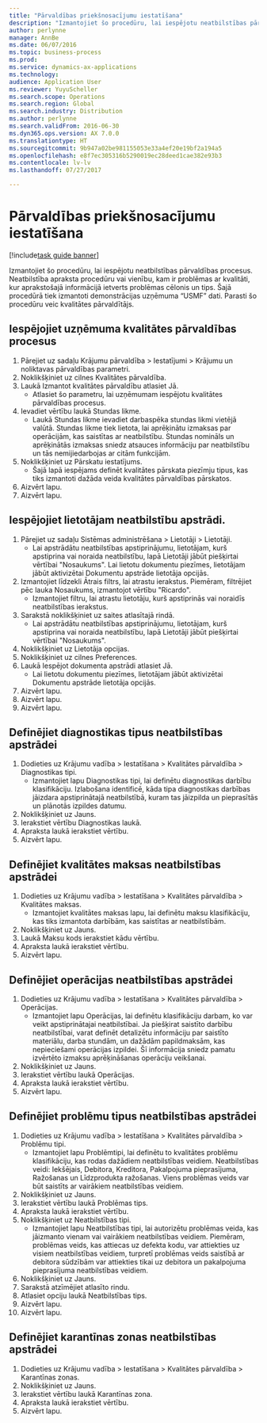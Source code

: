 ```yaml
---
title: "Pārvaldības priekšnosacījumu iestatīšana"
description: "Izmantojiet šo procedūru, lai iespējotu neatbilstības pārvaldības procesus."
author: perlynne
manager: AnnBe
ms.date: 06/07/2016
ms.topic: business-process
ms.prod: 
ms.service: dynamics-ax-applications
ms.technology: 
audience: Application User
ms.reviewer: YuyuScheller
ms.search.scope: Operations
ms.search.region: Global
ms.search.industry: Distribution
ms.author: perlynne
ms.search.validFrom: 2016-06-30
ms.dyn365.ops.version: AX 7.0.0
ms.translationtype: HT
ms.sourcegitcommit: 9b947a02be981155053e33a4ef20e19bf2a194a5
ms.openlocfilehash: e8f7ec305316b5290019ec28deed1cae382e93b3
ms.contentlocale: lv-lv
ms.lasthandoff: 07/27/2017

---
```

# <a name="set-up-prerequisites-for-management"></a>Pārvaldības priekšnosacījumu iestatīšana

[!include[task guide banner](../../includes/task-guide-banner.md)]

Izmantojiet šo procedūru, lai iespējotu neatbilstības pārvaldības procesus. Neatbilstība apraksta procedūru vai vienību, kam ir problēmas ar kvalitāti, kur aprakstošajā informācijā ietverts problēmas cēlonis un tips. Šajā procedūrā tiek izmantoti demonstrācijas uzņēmuma “USMF” dati. Parasti šo procedūru veic kvalitātes pārvaldītājs.


## <a name="enable-quality-management-processes-within-the-company"></a>Iespējojiet uzņēmuma kvalitātes pārvaldības procesus
1. Pārejiet uz sadaļu Krājumu pārvaldība > Iestatījumi > Krājumu un noliktavas pārvaldības parametri.
2. Noklikšķiniet uz cilnes Kvalitātes pārvaldība.
3. Laukā Izmantot kvalitātes pārvaldību atlasiet Jā.
    * Atlasiet šo parametru, lai uzņēmumam iespējotu kvalitātes pārvaldības procesus.  
4. Ievadiet vērtību laukā Stundas likme.
    * Laukā Stundas likme ievadiet darbaspēka stundas likmi vietējā valūtā. Stundas likme tiek lietota, lai aprēķinātu izmaksas par operācijām, kas saistītas ar neatbilstību. Stundas nomināls un aprēķinātās izmaksas sniedz atsauces informāciju par neatbilstību un tās nemijiedarbojas ar citām funkcijām.  
5. Noklikšķiniet uz Pārskatu iestatījums.
    * Šajā lapā iespējams definēt kvalitātes pārskata piezīmju tipus, kas tiks izmantoti dažāda veida kvalitātes pārvaldības pārskatos.  
6. Aizvērt lapu.
7. Aizvērt lapu.

## <a name="enable-user-for-nonconformance-processing"></a>Iespējojiet lietotājam neatbilstību apstrādi.
1. Pārejiet uz sadaļu Sistēmas administrēšana > Lietotāji > Lietotāji.
    * Lai apstrādātu neatbilstības apstiprinājumu, lietotājam, kurš apstiprina vai noraida neatbilstību, lapā Lietotāji jābūt piešķirtai vērtībai "Nosaukums". Lai lietotu dokumentu piezīmes, lietotājam jābūt aktivizētai Dokumentu apstrāde lietotāja opcijās.  
2. Izmantojiet līdzekli Ātrais filtrs, lai atrastu ierakstus. Piemēram, filtrējiet pēc lauka Nosaukums, izmantojot vērtību "Ricardo".
    * Izmantojiet filtru, lai atrastu lietotāju, kurš apstiprinās vai noraidīs neatbilstības ierakstus.  
3. Sarakstā noklikšķiniet uz saites atlasītajā rindā.
    * Lai apstrādātu neatbilstības apstiprinājumu, lietotājam, kurš apstiprina vai noraida neatbilstību, lapā Lietotāji jābūt piešķirtai vērtībai "Nosaukums".  
4. Noklikšķiniet uz Lietotāja opcijas.
5. Noklikšķiniet uz cilnes Preferences.
6. Laukā Iespējot dokumenta apstrādi atlasiet Jā.
    * Lai lietotu dokumentu piezīmes, lietotājam jābūt aktivizētai Dokumentu apstrāde lietotāja opcijās.  
7. Aizvērt lapu.
8. Aizvērt lapu.
9. Aizvērt lapu.

## <a name="define-diagnostic-types-for-nonconformance-processing"></a>Definējiet diagnostikas tipus neatbilstības apstrādei
1. Dodieties uz Krājumu vadība > Iestatīšana > Kvalitātes pārvaldība > Diagnostikas tipi.
    * Izmantojiet lapu Diagnostikas tipi, lai definētu diagnostikas darbību klasifikāciju. Izlabošana identificē, kāda tipa diagnostikas darbības jāizdara apstiprinātajā neatbilstībā, kuram tas jāizpilda un pieprasītās un plānotās izpildes datumu.  
2. Noklikšķiniet uz Jauns.
3. Ierakstiet vērtību Diagnostikas laukā.
4. Apraksta laukā ierakstiet vērtību.
5. Aizvērt lapu.

## <a name="define-quality-charges-for-nonconformance-processing"></a>Definējiet kvalitātes maksas neatbilstības apstrādei
1. Dodieties uz Krājumu vadība > Iestatīšana > Kvalitātes pārvaldība > Kvalitātes maksas.
    * Izmantojiet kvalitātes maksas lapu, lai definētu maksu klasifikāciju, kas tiks izmantota darbībām, kas saistītas ar neatbilstībām.  
2. Noklikšķiniet uz Jauns.
3. Laukā Maksu kods ierakstiet kādu vērtību.
4. Apraksta laukā ierakstiet vērtību.
5. Aizvērt lapu.

## <a name="define-the-operations-for-nonconformance-processing"></a>Definējiet operācijas neatbilstības apstrādei
1. Dodieties uz Krājumu vadība > Iestatīšana > Kvalitātes pārvaldība > Operācijas.
    * Izmantojiet lapu Operācijas, lai definētu klasifikāciju darbam, ko var veikt apstiprinātajai neatbilstībai. Ja piešķirat saistīto darbību neatbilstībai, varat definēt detalizētu informāciju par saistīto materiālu, darba stundām, un dažādām papildmaksām, kas nepieciešami operācijas izpildei. Šī informācija sniedz pamatu izvērtēto izmaksu aprēķināšanas operāciju veikšanai.  
2. Noklikšķiniet uz Jauns.
3. Ierakstiet vērtību laukā Operācijas.
4. Apraksta laukā ierakstiet vērtību.
5. Aizvērt lapu.

## <a name="define-problem-types-for-nonconformance-processing"></a>Definējiet problēmu tipus neatbilstības apstrādei
1. Dodieties uz Krājumu vadība > Iestatīšana > Kvalitātes pārvaldība > Problēmu tipi.
    * Izmantojiet lapu Problēmtipi, lai definētu to kvalitātes problēmu klasifikāciju, kas rodas dažādiem neatbilstības veidiem. Neatbilstības veidi: Iekšējais, Debitora, Kreditora, Pakalpojuma pieprasījuma, Ražošanas un Līdzprodukta ražošanas. Viens problēmas veids var būt saistīts ar vairākiem neatbilstības veidiem.  
2. Noklikšķiniet uz Jauns.
3. Ierakstiet vērtību laukā Problēmas tips.
4. Apraksta laukā ierakstiet vērtību.
5. Noklikšķiniet uz Neatbilstības tipi.
    * Izmantojiet lapu Neatbilstības tipi, lai autorizētu problēmas veida, kas jāizmanto vienam vai vairākiem neatbilstības veidiem. Piemēram, problēmas veids, kas attiecas uz defekta kodu, var attiekties uz visiem neatbilstības veidiem, turpretī problēmas veids saistībā ar debitora sūdzībām var attiekties tikai uz debitora un pakalpojuma pieprasījuma neatbilstības veidiem.  
6. Noklikšķiniet uz Jauns.
7. Sarakstā atzīmējiet atlasīto rindu.
8. Atlasiet opciju laukā Neatbilstības tips.
9. Aizvērt lapu.
10. Aizvērt lapu.

## <a name="define-quarantine-zones-for-nonconformance-processing"></a>Definējiet karantīnas zonas neatbilstības apstrādei
1. Dodieties uz Krājumu vadība > Iestatīšana > Kvalitātes pārvaldība > Karantīnas zonas.
2. Noklikšķiniet uz Jauns.
3. Ierakstiet vērtību laukā Karantīnas zona.
4. Apraksta laukā ierakstiet vērtību.
5. Aizvērt lapu.

